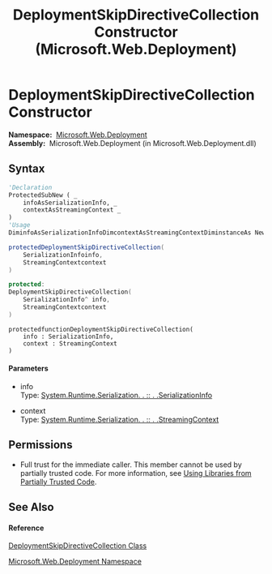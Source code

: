 ﻿---
title: DeploymentSkipDirectiveCollection Constructor  (Microsoft.Web.Deployment)
TOCTitle: DeploymentSkipDirectiveCollection Constructor
ms:assetid: M:Microsoft.Web.Deployment.DeploymentSkipDirectiveCollection.#ctor(System.Runtime.Serialization.SerializationInfo,System.Runtime.Serialization.StreamingContext)
ms:mtpsurl: https://msdn.microsoft.com/en-us/library/microsoft.web.deployment.deploymentskipdirectivecollection.deploymentskipdirectivecollection(v=VS.90)
ms:contentKeyID: 20209046
ms.date: 05/02/2012
mtps_version: v=VS.90
f1_keywords:
- Microsoft.Web.Deployment.DeploymentSkipDirectiveCollection.DeploymentSkipDirectiveCollection
- Microsoft.Web.Deployment.DeploymentSkipDirectiveCollection.#ctor
dev_langs:
- CSharp
- JScript
- VB
- c++
api_location:
- Microsoft.Web.Deployment.dll
api_name:
- Microsoft.Web.Deployment.DeploymentSkipDirectiveCollection..ctor
api_type:
- Managed
topic_type:
- apiref
- kbSyntax
product_family_name: VS
ROBOTS: INDEX,FOLLOW
---

# DeploymentSkipDirectiveCollection Constructor

**Namespace:**  [Microsoft.Web.Deployment](microsoft-web-deployment-namespace.md)  
**Assembly:**  Microsoft.Web.Deployment (in Microsoft.Web.Deployment.dll)

## Syntax

``` vb
'Declaration
ProtectedSubNew ( _
    infoAsSerializationInfo, _
    contextAsStreamingContext _
)
'Usage
DiminfoAsSerializationInfoDimcontextAsStreamingContextDiminstanceAs NewDeploymentSkipDirectiveCollection(info, context)
```

``` csharp
protectedDeploymentSkipDirectiveCollection(
    SerializationInfoinfo,
    StreamingContextcontext
)
```

``` c++
protected:
DeploymentSkipDirectiveCollection(
    SerializationInfo^ info, 
    StreamingContextcontext
)
```

``` jscript
protectedfunctionDeploymentSkipDirectiveCollection(
    info : SerializationInfo, 
    context : StreamingContext
)
```

#### Parameters

  - info  
    Type: [System.Runtime.Serialization. . :: . .SerializationInfo](https://msdn.microsoft.com/en-us/library/a9b6042e\(v=vs.90\))  

<!-- end list -->

  - context  
    Type: [System.Runtime.Serialization. . :: . .StreamingContext](https://msdn.microsoft.com/en-us/library/t16abws5\(v=vs.90\))  

## Permissions

  - Full trust for the immediate caller. This member cannot be used by partially trusted code. For more information, see [Using Libraries from Partially Trusted Code](https://msdn.microsoft.com/en-us/library/8skskf63\(v=vs.90\)).

## See Also

#### Reference

[DeploymentSkipDirectiveCollection Class](deploymentskipdirectivecollection-class-microsoft-web-deployment.md)

[Microsoft.Web.Deployment Namespace](microsoft-web-deployment-namespace.md)

